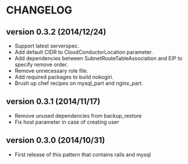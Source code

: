 CHANGELOG
=========

## version 0.3.2 (2014/12/24)

  - Support latest serverspec.
  - Add default CIDR to CloudConductorLocation parameter.
  - Add dependencies between SubnetRouteTableAssociation and EIP to specify remove order.
  - Remove unnecessary role file.
  - Add required packages to build nokogiri.
  - Brush up chef recipes on mysql_part and nginx_part.

## version 0.3.1 (2014/11/17)

  - Remove unused dependencies from backup_restore
  - Fix host parameter in case of creating user

## version 0.3.0 (2014/10/31)

  - First release of this pattern that contains rails and mysql
